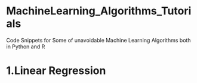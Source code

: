 # MachineLearning_Algorithms_Tutorials
Code Snippets for Some of unavoidable Machine Learning Algorithms both in Python and R
# 1.Linear Regression
